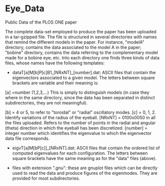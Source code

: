 # Eye_Data
Public Data of the PLOS ONE paper

The complete data-set employed to produce the paper has been uploaded in
a tar-gzipped file. The file is structured in several directories with
names that remind the different models in the paper. For instance,
"modelA" directory, contains the data associated to the model A in the
paper; "bobine"  directory, contains the data referring to the
complementary model made for a bobine eye; etc. Into each directory one
finds three kinds of data files, whose names have the following templates:

- dataT[a]M[b]P[c]B1_[NRxNT]_[number].dat: ASCII files that contain the
eigenvectors associated to a given model. The letters between square
brackets are variable and their meaning is:

[a] =number (1,2,3,...) This is simply to distinguish models (in case
they where in the same directory, since the data has been separated in
distinct subdirectories, they are not meaningful).

[b] = 4 or 5, to refer to "toroidal" or "radial" oscillatory modes.
[c] = 0, 1, 2. Identify variations of the radius of the eyeball.
[NRxNT] = 0100x0050 in all the files uploaded. Refers to the number of 
points in the radial and angular (theta) direction in which the eyeball
has been discretized.
[number] = integer number which identifies the eigenvalue to which the
eigenvector data file corresponds.

- eigvT[a]M[bP[c]]_[NRxNT].dat: ASCII files that contain the ordered
list of computed eigenvalues for each configuration. The letters between
square brackets have the same meaning as for the "data" files (above).

- files with extension ".gnu": these are gnuplot files which can be
directly used to read the data and produce figures of the eigenmodes.
They are provided for most subdirectories.
